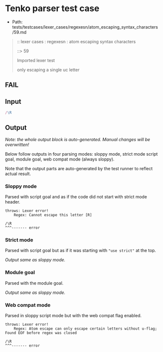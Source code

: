 # Tenko parser test case

- Path: tests/testcases/lexer_cases/regexesn/atom_escaping_syntax_characters/59.md

> :: lexer cases : regexesn : atom escaping syntax characters
>
> ::> 59
>
> Imported lexer test
>
> only escaping a single uc letter

## FAIL

## Input

`````js
/\R
`````

## Output

_Note: the whole output block is auto-generated. Manual changes will be overwritten!_

Below follow outputs in four parsing modes: sloppy mode, strict mode script goal, module goal, web compat mode (always sloppy).

Note that the output parts are auto-generated by the test runner to reflect actual result.

### Sloppy mode

Parsed with script goal and as if the code did not start with strict mode header.

`````
throws: Lexer error!
    Regex: Cannot escape this letter [R]

/\R
^^^------- error
`````

### Strict mode

Parsed with script goal but as if it was starting with `"use strict"` at the top.

_Output same as sloppy mode._

### Module goal

Parsed with the module goal.

_Output same as sloppy mode._

### Web compat mode

Parsed in sloppy script mode but with the web compat flag enabled.

`````
throws: Lexer error!
    Regex: Atom escape can only escape certain letters without u-flag; Found EOF before regex was closed

/\R
^^^------- error
`````

